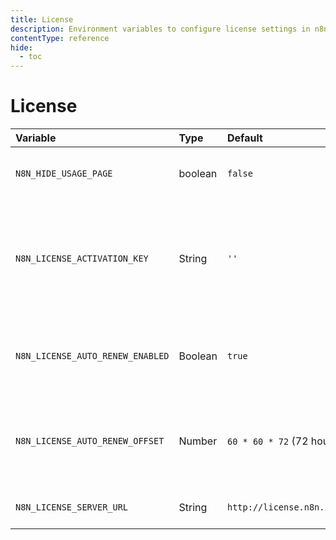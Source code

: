 ```yaml
---
title: License
description: Environment variables to configure license settings in n8n, including options to hide the usage page, manage license activation and auto-renewal settings, and specify the server URL for license retrieval.
contentType: reference
hide:
  - toc
---
```


# License

| Variable | Type  | Default  | Description |
| :------- | :---- | :------- | :---------- |
| `N8N_HIDE_USAGE_PAGE` | boolean | `false` | Hide the usage and plans page in the app. |
| `N8N_LICENSE_ACTIVATION_KEY` | String | `''` | Activation key to initialize license. Not applicable if the n8n instance was already activated. |
| `N8N_LICENSE_AUTO_RENEW_ENABLED` | Boolean | `true` | Enables (true) or disables (false) autorenewal for licenses. |
| `N8N_LICENSE_AUTO_RENEW_OFFSET` | Number | `60 * 60 * 72` (72 hours) | Time in seconds before expiry a license should automatically renew. |
| `N8N_LICENSE_SERVER_URL` | String | `http://license.n8n.io/v1` | Server URL to retrieve license. |
